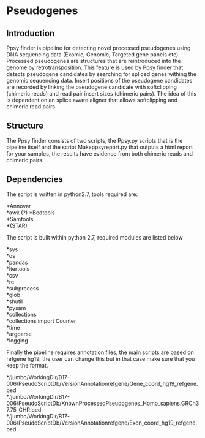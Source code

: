 # Pseudogenes

## Introduction  
Ppsy finder is pipeline for detecting novel processed pseudogenes using DNA sequencing data (Exomic, Genomic, Targeted gene panels etc). 
Processed pseudogenes are structures that are reintroduced into the genome by retrotransposition. This feature is used by Ppsy finder that detects pseudogene candidates by searching for spliced genes withing the genomic sequencing data. Insert positions of the pseudogene candidates are recorded by linking the pseudogene candidate with softclipping (chimeric reads) and read pair insert sizes (chimeric pairs). The idea of this is dependent on an splice aware aligner that allows softclipping and chimeric read pairs.  


## Structure  
The Ppsy finder consists of two scripts, the Ppsy.py scripts that is the pipeline itself and the script Makeppsyreport.py that outputs a html report for your samples, the results have evidence from both chimeric reads and chimeric pairs. 

## Dependencies 

The script is written in python2.7, tools required are:  

*Annovar  
*awk  (?)
*Bedtools  
*Samtools  
*(STAR)  

The script is built within python 2.7, required modules are listed below 

*sys  
*os  
*pandas  
*itertools  
*csv  
*re  
*subprocess  
*glob  
*shutil  
*pysam  
*collections  
*collections import Counter  
*time  
*argparse  
*logging  

Finally the pipeline requires annotation files, the main scripts are based on refgene hg19, the user can change this but in that case make sure that you keep the format. 

*/jumbo/WorkingDir/B17-006/PseudoScriptDb/VersionAnnotationrefgene/Gene_coord_hg19_refgene.bed  
*/jumbo/WorkingDir/B17-006/PseudoScriptDb/KnownProcessedPseudogenes_Homo_sapiens.GRCh37.75_CHR.bed    
*/jumbo/WorkingDir/B17-006/PseudoScriptDb/VersionAnnotationrefgene/Exon_coord_hg19_refgene.bed  

